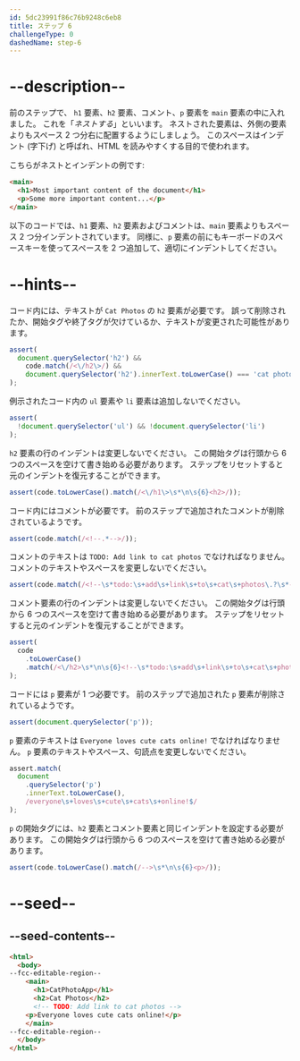 ```yaml
---
id: 5dc23991f86c76b9248c6eb8
title: ステップ 6
challengeType: 0
dashedName: step-6
---
```


# --description--

前のステップで、 `h1` 要素、`h2` 要素、コメント、`p` 要素を `main` 要素の中に入れました。 これを「*ネストする*」といいます。 ネストされた要素は、外側の要素よりもスペース 2 つ分右に配置するようにしましょう。 このスペースはインデント (字下げ) と呼ばれ、HTML を読みやすくする目的で使われます。

こちらがネストとインデントの例です:

```html
<main>
  <h1>Most important content of the document</h1>
  <p>Some more important content...</p>
</main>
```

以下のコードでは、`h1` 要素、`h2` 要素およびコメントは、`main` 要素よりもスペース 2 つ分インデントされています。 同様に、`p` 要素の前にもキーボードのスペースキーを使ってスペースを 2 つ追加して、適切にインデントしてください。

# --hints--

コード内には、テキストが `Cat Photos` の `h2` 要素が必要です。 誤って削除されたか、開始タグや終了タグが欠けているか、テキストが変更された可能性があります。

```js
assert(
  document.querySelector('h2') &&
    code.match(/<\/h2\>/) &&
    document.querySelector('h2').innerText.toLowerCase() === 'cat photos'
);
```

例示されたコード内の `ul` 要素や `li` 要素は追加しないでください。

```js
assert(
  !document.querySelector('ul') && !document.querySelector('li')
);
```

`h2` 要素の行のインデントは変更しないでください。 この開始タグは行頭から 6 つのスペースを空けて書き始める必要があります。 ステップをリセットすると元のインデントを復元することができます。

```js
assert(code.toLowerCase().match(/<\/h1\>\s*\n\s{6}<h2>/));
```

コード内にはコメントが必要です。 前のステップで追加されたコメントが削除されているようです。

```js
assert(code.match(/<!--.*-->/));
```

コメントのテキストは `TODO: Add link to cat photos` でなければなりません。 コメントのテキストやスペースを変更しないでください。

```js
assert(code.match(/<!--\s*todo:\s+add\s+link\s+to\s+cat\s+photos\.?\s*-->/i));
```

コメント要素の行のインデントは変更しないでください。 この開始タグは行頭から 6 つのスペースを空けて書き始める必要があります。 ステップをリセットすると元のインデントを復元することができます。

```js
assert(
  code
    .toLowerCase()
    .match(/<\/h2>\s*\n\s{6}<!--\s*todo:\s+add\s+link\s+to\s+cat\s+photos\s*-->/)
);
```

コードには `p` 要素が 1 つ必要です。 前のステップで追加された `p` 要素が削除されているようです。

```js
assert(document.querySelector('p'));
```

`p` 要素のテキストは `Everyone loves cute cats online!` でなければなりません。 `p` 要素のテキストやスペース、句読点を変更しないでください。

```js
assert.match(
  document
    .querySelector('p')
    .innerText.toLowerCase(),
    /everyone\s+loves\s+cute\s+cats\s+online!$/
);
```

`p` の開始タグには、`h2` 要素とコメント要素と同じインデントを設定する必要があります。 この開始タグは行頭から 6 つのスペースを空けて書き始める必要があります。

```js
assert(code.toLowerCase().match(/-->\s*\n\s{6}<p>/));
```

# --seed--

## --seed-contents--

```html
<html>
  <body>
--fcc-editable-region--
    <main>
      <h1>CatPhotoApp</h1>
      <h2>Cat Photos</h2>
      <!-- TODO: Add link to cat photos -->
    <p>Everyone loves cute cats online!</p>
    </main>
--fcc-editable-region--
  </body>
</html>
```

